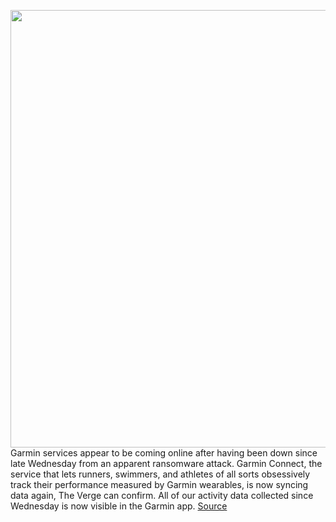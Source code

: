 <img src='https://cdn.vox-cdn.com/thumbor/q8q6LI4yO1KRgVstwX6ieAnvpSM=/0x0:2040x1360/1200x800/filters:focal(857x517:1183x843)/cdn.vox-cdn.com/uploads/chorus_image/image/67112434/vpavic_280317_1571_0118.0.0.jpg' width='700px' /><br/>
Garmin services appear to be coming online after having been down since late Wednesday from an apparent ransomware attack. Garmin Connect, the service that lets runners, swimmers, and athletes of all sorts obsessively track their performance measured by Garmin wearables, is now syncing data again, The Verge can confirm. All of our activity data collected since Wednesday is now visible in the Garmin app.
<a href='https://www.theverge.com/2020/7/27/21339910/garmin-back-online-recovery-ransomeware'> Source <a/>